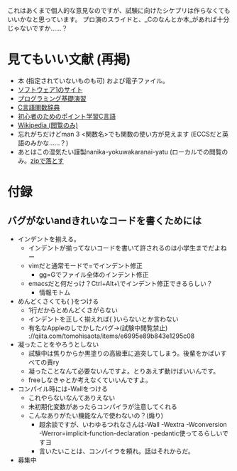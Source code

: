 これはあくまで個人的な意見なのですが、試験に向けたシケプリは作らなくてもいいかなと思っています。
プロ演のスライドと、_Cのなんとか本_があれば十分じゃないですか……？

# 見てもいい文献 (再掲)

 * 本 (指定されていないものも可) および電子ファイル。
 * [ソフトウェア1のサイト](http://soft1.akg.t.u-tokyo.ac.jp/)
 * [プログラミング基礎演習](http://goo.gl/hXsfLl)
 * [C言語関数辞典](http://www.c-tipsref.com)
 * [初心者のためのポイント学習C言語](http://www9.plala.or.jp/sgwr-t/)
 * [Wikipedia (閲覧のみ)](https://ja.wikipedia.org/wiki/)
 * 忘れがちだけどman 3 \<関数名\>でも関数の使い方が見えます (ECCSだと英語のみかな……？)
 * あとはこの湿気たい謹製nanika-yokuwakaranai-yatu (ローカルでの閲覧のみ。[zipで落とす](https://github.com/turenar/eeic2017-software/archive/master.zip)

# 付録

## バグがないandきれいなコードを書くためには

 * インデントを揃える。
   * インデントが揃ってないコードを書いて許されるのは小学生までだよねー
   * vimだと通常モードで=でインデント修正
     * gg=Gでファイル全体のインデント修正
   * emacsだと何だっけ？Ctrl+Alt+\でインデント修正できるらしい？
     * 情報モトム
 * めんどくさくても{ }をつける
   * 1行だからとめんどくさがらない
   * インデントを正しく揃えれば{ }いらないとか言わない
   * 有名なAppleのしでかしたバグ→(試験中閲覧禁止) ://qiita.com/tomohisaota/items/e6995e89b843e1295c08
 * 凝ったことをやろうとしない
   * 試験中は焦りからか黒塗りの高級車に追突してしまう。後輩をかばいすべての責ry
   * 凝ったことなんて必要ないんですよ。とりあえず動けばいいんです。
   * freeしなきゃとか考えなくていいんですよ。
 * コンパイル時には-Wallをつける
   * これやらないなんてありえない
   * 未初期化変数があったらコンパイラが注意してくれる
   * こんなありがたい機能なんで使わないの？(煽り)
     * 超余談ですが、いわゆるつれなさんは-Wall -Wextra -Wconversion -Werror=implicit-function-declaration -pedantic使ってるらしいですヨ
	 * 言いたいことは、コンパイラを頼れ。話はそれからだ。
 * 募集中

